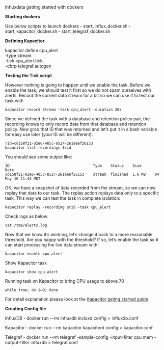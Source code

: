 Influxdata getting started with dockers


**Starting dockers**

Use below scripts to launch dockers
    - start_influx_docker.sh
    - start_kapacitor_docker.sh
    - start_telegraf_docker.sh


**Defining Kapacitor**

kapacitor define cpu_alert \
    -type stream \
    -tick cpu_alert.tick \
    -dbrp telegraf.autogen

**Testing the Tick script**

However nothing is going to happen until we enable the task. Before we enable
the task, we should test it first so we do not spam ourselves with alerts.
Record the current data stream for a bit so we can use it to test our task with

```
kapacitor record stream -task cpu_alert -duration 20s
```

Since we defined the task with a database and retention policy pair, the
recording knows to only record data from that database and retention policy. Now
grab that ID that was returned and let’s put it in a bash variable for easy use
later (your ID will be different):

```
rid=cd158f21-02e6-405c-8527-261ae6f26153
kapacitor list recordings $rid
```
You should see some output like:
```
ID                                      Type    Status    Size      Date
cd158f21-02e6-405c-8527-261ae6f26153    stream  finished  1.6 MB    04 May 16 11:44 MDT
```

OK, we have a snapshot of data recorded from the stream, so we can now replay
that data to our task. The replay action replays data only to a specific task.
This way we can test the task in complete isolation:
```
kapacitor replay -recording $rid -task cpu_alert
```

Check logs as below:
```
cat /tmp/alerts.log
```

Now that we know it’s working, let’s change it back to a more reasonable
threshold. Are you happy with the threshold? If so, let’s enable the task so it
can start processing the live data stream with:
```
kapacitor enable cpu_alert
```
Show Kapacitor task       
```
kapacitor show cpu_alert
```
Running task on Kapacitor to bring CPU usage to above 70
```
while true; do i=0; done
```

For detail explanation please look at the [Kapacitor geting started
guide](https://docs.influxdata.com/kapacitor/v1.2/introduction/getting_started/)

**Creating Config file**

InfluxDB  - docker run --rm influxdb incluxd config > influxdb.conf

Kapacitor - docker run --rm kapacitor kapacitord config > kapacitor.conf

Telegraf  - docker run --rm telegraf -sample-config -input-filter cpu:mem -output-filter influxdb > telegraf.conf
